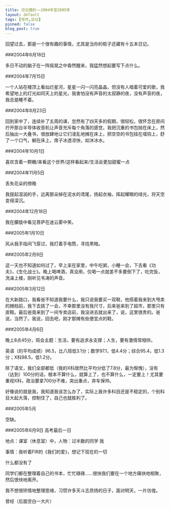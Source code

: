 ```yaml
---
title: 日记摘抄——2004年至2005年
layout: default
tags: [写作,日记]
pinned: false
blog_post: true
---
```



回望过去，那是一个很有趣的事情，尤其是当你的柜子还藏有十五本日记。

###2004年6月18日

多日不动的脑子在一阵摇晃之中昏然醒来，我猛然想起要写下点什么。

###2004年7月15日

一个人站在楼顶上看灿烂星河，星星一闪一闪亮晶晶，但没有人唱着可爱的歌，我希望地上的灯光如同天上的星光，我害怕没有声音的太寂静的夜，没有声音的夜，我总是睡不着。

###2004年8月23日

回到家中了，连续补了五周的课，忽然有了四天多的假期，很轻松，很怀念在房间拧开那台半导体收音机让声音充斥每个角落的感觉，我把沉重的书包抛在床上，然后抽出一大叠书，很放肆地让它们凌乱地摊在床上，把空空的书包挂在墙钩上，舒了一个口气，躺在床上，席子冰透凉快，如沐冰水。

###2004年10月1日

喜欢含着一颗糖/来看这个世界/这样看起来/生活会更加甜蜜一点

###2004年11月5日

丢失花朵的傍晚

我提起湿润的手，远离那朵掉在泥水的鸢尾，扬起衣袖，挥起耀眼的绿光，将天空变得深沉。

###2004年12月18日

我在朦胧中看见菩萨在迷云雾中笑。

###2005年1月10日

风从我手指间飞穿过，我打着手电筒，寻找黑暗。

###2005年2月9日

这一天也不知道如何过了，早上呆在家里，中午吃粥，小睡一会，下去看《功夫》，《生化战士》。晚上喝啤酒，真没用，仅喝一点就差不多要倒下了，吃完饭，洗澡上楼，刚听见韦涛的声音。

###2005年3月12日

在大新路口，我看爸不知道我要什么，我只说我要买一双鞋，他搭着我来到大甩卖的摊档前，我下去挑了一会，不幸那里没有我尺寸，后来爸来到了超市，那里只有皮鞋。最后爸竟来到了一间专卖店前，我没进去就出来了，说，这里很贵的。爸说，当然了。我说，回去吧，刚才那摊有些便宜点的鞋。

###2005年4月6日

晚上8点45分，班会主题：生活，要有追求永支撑；人生，要有激情常相伴。

英语（的平均成绩）96.5，比八班低3.1分；数学97.1，低4.4分；综合95.4，低1.3分；X科98.5，低1.2分。

除了语文，我们全部都低（我的X科居然比平均分低了7.8分，最为惭愧），没有（达到）100分的话，根本不算什么，就算上了，也不算什么，一定要上！尤其要重视X科，政治要拿700分不难，突出重点，弃车保帅。

好像说的就是我，我知道我该怎么办了，实际上我许多科目还是不稳定的，个别科目大起大落，控制住了，自己也就胜利了。

###2005年5月

空缺。

###2005年6月9日  高考最后一日

地点：课室（休息室）中，人物：过半数的同学 我

事情：我听着FIR的《我们的爱》，想记下现在的一切

什么都没有了

同学们都在整理着自己的书本，忙忙碌碌……很快我们要在一个地方痛快地相聚，然后很快地离开。

我不想很矫情地整理思绪，习惯许多天斗志昂扬的日子，面对明天，一片彷徨。

曾经（后面空白一大片）


